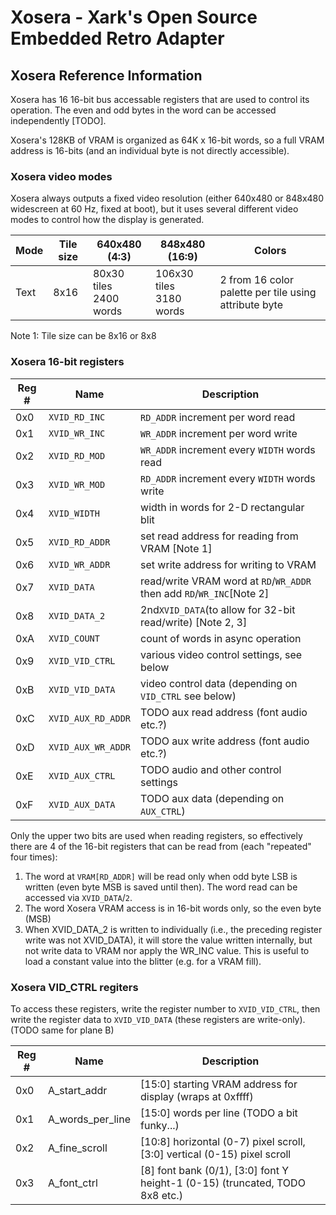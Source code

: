 # Xosera - Xark's Open Source Embedded Retro Adapter

## Xosera Reference Information

Xosera has 16 16-bit bus accessable registers that are used to control its operation.  The even
and odd bytes in the word can be accessed independently [TODO].

Xosera's 128KB of VRAM is organized as 64K x 16-bit words, so a full VRAM address is 16-bits (and an
individual byte is not directly accessible).

### Xosera video modes

Xosera always outputs a fixed video resolution (either 640x480 or 848x480 widescreen at 60 Hz, fixed at boot),
but it uses several different video modes to control how the display is generated.

| Mode  | Tile size | 640x480 (4:3)                | 848x480 (16:9)                 | Colors                                                |
--------|-----------| -----------------------------|--------------------------------|------------------------------------------------------ |
| Text  | 8x16      | 80x30 tiles<br /> 2400 words |  106x30 tiles<br /> 3180 words | 2 from 16 color palette per tile using attribute byte |

Note 1: Tile size can be 8x16 or 8x8

### Xosera 16-bit registers

| Reg # | Name                 | Description                                                      |
--------| ---------------------| ---------------------------------------------------------------- |
| 0x0     | `XVID_RD_INC`          | `RD_ADDR` increment per word read
| 0x1     | `XVID_WR_INC`          | `WR_ADDR` increment per word write
| 0x2     | `XVID_RD_MOD`          | `WR_ADDR` increment every `WIDTH` words read
| 0x3     | `XVID_WR_MOD`          | `RD_ADDR` increment every `WIDTH` words write
| 0x4     | `XVID_WIDTH`           | width in words for 2-D rectangular blit
| 0x5     | `XVID_RD_ADDR`         | set read address for reading from VRAM [Note 1]
| 0x6     | `XVID_WR_ADDR`         | set write address for writing to VRAM
| 0x7     | `XVID_DATA`            | read/write VRAM word at `RD`/`WR_ADDR` then add `RD`/`WR_INC`[Note 2]
| 0x8     | `XVID_DATA_2`          | 2nd`XVID_DATA`(to allow for 32-bit read/write) [Note 2, 3]
| 0xA     | `XVID_COUNT`           | count of words in async operation
| 0x9     | `XVID_VID_CTRL`        | various video control settings, see below
| 0xB     | `XVID_VID_DATA`        | video control data (depending on `VID_CTRL` see below)
| 0xC     | `XVID_AUX_RD_ADDR`     | TODO aux read address (font audio etc.?)
| 0xD     | `XVID_AUX_WR_ADDR`     | TODO aux write address (font audio etc.?)
| 0xE     | `XVID_AUX_CTRL`        | TODO audio and other control settings
| 0xF     | `XVID_AUX_DATA`        | TODO aux data (depending on `AUX_CTRL`)

Only the upper two bits are used when reading registers, so effectively there are 4 of the 16-bit registers
that can be read from (each "repeated" four times):

1. The word at `VRAM[RD_ADDR]` will be read only when odd byte LSB is written (even byte MSB is saved until then). The word read can be accessed via `XVID_DATA`/`2`.
2. The word Xosera VRAM access is in 16-bit words only, so the even byte (MSB)
3. When XVID_DATA_2 is written to individually (i.e., the preceding register write was not XVID_DATA), it will store
the value written internally, but not write data to VRAM nor apply the WR_INC value.  This is useful to load a constant
value into the blitter (e.g. for a VRAM fill).

### Xosera VID_CTRL regiters

To access these registers, write the register number to `XVID_VID_CTRL`, then write the register data to `XVID_VID_DATA` (these registers are write-only).
(TODO same for plane B)

| Reg # | Name              | Description                                                                 |
--------| ------------------| ----------------------------------------------------------------------------|
| 0x0   | A_start_addr      | [15:0] starting VRAM address for display (wraps at 0xffff)                  |
| 0x1   | A_words_per_line  | [15:0] words per line (TODO a bit funky...)                                 |
| 0x2   | A_fine_scroll     | [10:8] horizontal (0-7) pixel scroll, [3:0] vertical (0-15) pixel scroll    |
| 0x3   | A_font_ctrl       | [8] font bank (0/1), [3:0] font Y height-1 (0-15) (truncated, TODO 8x8 etc.)|
